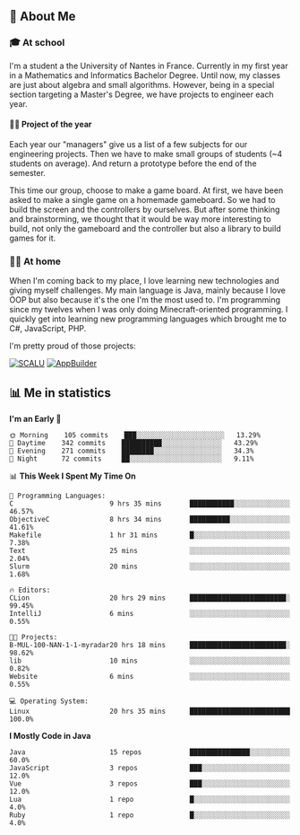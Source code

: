 ## 👀 About Me

### 🎓 At school

I'm a student a the University of Nantes in France. Currently in my first year in a Mathematics and Informatics Bachelor Degree. Until now, my classes are just about algebra and small algorithms. However, being in a special section targeting a Master's Degree, we have projects to engineer each year. 

#### 🔧🔬 Project of the year

Each year our "managers" give us a list of a few subjects for our engineering projects. Then we have to make small groups of students (~4 students on average). And return a prototype before the end of the semester.

This time our group, choose to make a game board. At first, we have been asked to make a single game on a homemade gameboard. So we had to build the screen and the controllers by ourselves. 
But after some thinking and brainstorming, we thought that it would be way more interesting to build, not only the gameboard and the controller but also a library to build games for it.

### 👨‍💻 At home

When I'm coming back to my place, I love learning new technologies and giving myself challenges. My main language is Java, mainly because I love OOP but also because it's the one I'm the most used to. I'm programming since my twelves when I was only doing Minecraft-oriented programming.  I quickly get into learning new programming languages which brought me to C#, JavaScript, PHP. 

I'm pretty proud of those projects:

[![SCALU](https://github-readme-stats.vercel.app/api/pin?username=renardfute&repo=SCALU)](https://github.com/renardfute/scalu)
[![AppBuilder](https://github-readme-stats.vercel.app/api/pin?username=pulsedev2&repo=AppBuilder)](https://github.com/pulsedev2/AppBuilder)

## 📊 Me in statistics
<!--START_SECTION:waka-->
**I'm an Early 🐤** 

```text
🌞 Morning    105 commits    ███░░░░░░░░░░░░░░░░░░░░░░   13.29% 
🌆 Daytime    342 commits    ██████████░░░░░░░░░░░░░░░   43.29% 
🌃 Evening    271 commits    ████████░░░░░░░░░░░░░░░░░   34.3% 
🌙 Night      72 commits     ██░░░░░░░░░░░░░░░░░░░░░░░   9.11%

```


📊 **This Week I Spent My Time On** 

```text
💬 Programming Languages: 
C                        9 hrs 35 mins       ███████████░░░░░░░░░░░░░░   46.57% 
ObjectiveC               8 hrs 34 mins       ██████████░░░░░░░░░░░░░░░   41.61% 
Makefile                 1 hr 31 mins        █░░░░░░░░░░░░░░░░░░░░░░░░   7.38% 
Text                     25 mins             ░░░░░░░░░░░░░░░░░░░░░░░░░   2.04% 
Slurm                    20 mins             ░░░░░░░░░░░░░░░░░░░░░░░░░   1.68%

🔥 Editors: 
CLion                    20 hrs 29 mins      ████████████████████████░   99.45% 
IntelliJ                 6 mins              ░░░░░░░░░░░░░░░░░░░░░░░░░   0.55%

🐱‍💻 Projects: 
B-MUL-100-NAN-1-1-myradar20 hrs 18 mins      ████████████████████████░   98.62% 
lib                      10 mins             ░░░░░░░░░░░░░░░░░░░░░░░░░   0.82% 
Website                  6 mins              ░░░░░░░░░░░░░░░░░░░░░░░░░   0.55%

💻 Operating System: 
Linux                    20 hrs 35 mins      █████████████████████████   100.0%

```

**I Mostly Code in Java** 

```text
Java                     15 repos            ███████████████░░░░░░░░░░   60.0% 
JavaScript               3 repos             ███░░░░░░░░░░░░░░░░░░░░░░   12.0% 
Vue                      3 repos             ███░░░░░░░░░░░░░░░░░░░░░░   12.0% 
Lua                      1 repo              █░░░░░░░░░░░░░░░░░░░░░░░░   4.0% 
Ruby                     1 repo              █░░░░░░░░░░░░░░░░░░░░░░░░   4.0%

```



<!--END_SECTION:waka-->
